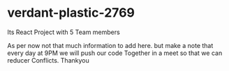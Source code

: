 # verdant-plastic-2769
Its React Project with 5 Team members


As per now not that much information to add here. but make a note that every day at 9PM we will push our code Together in a meet so that we can reducer Conflicts.
Thankyou
